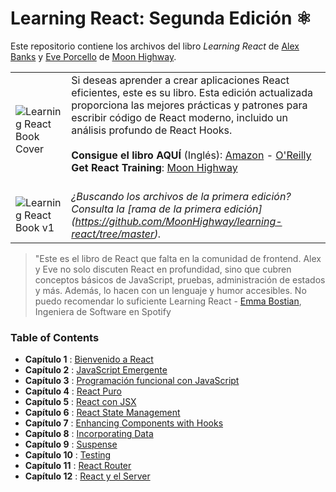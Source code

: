 # Learning React: Segunda Edición ⚛️

Este repositorio contiene los archivos del libro _Learning React_ de [Alex Banks](https://twitter.com/moontahoe) y [Eve Porcello](https://twitter.com/eveporcello) de [Moon Highway](https://moonhighway.com).

|                                                                                                                              |                                                                                                                                                                                                                                                                                                                                                                                                                                                                                  |
| ---------------------------------------------------------------------------------------------------------------------------- | -------------------------------------------------------------------------------------------------------------------------------------------------------------------------------------------------------------------------------------------------------------------------------------------------------------------------------------------------------------------------------------------------------------------------------------------------------------------------------- |
| ![Learning React Book Cover](https://raw.githubusercontent.com/MoonHighway/learning-react/second-edition/learning-react.jpg) | Si deseas aprender a crear aplicaciones React eficientes, este es su libro. Esta edición actualizada proporciona las mejores prácticas y patrones para escribir código de React moderno, incluido un análisis profundo de React Hooks. <br><br> **Consigue el libro AQUÍ** (Inglés): [Amazon](https://www.amazon.com/Learning-React-Modern-Patterns-Developing/dp/1492051721) - [O'Reilly](http://shop.oreilly.com/product/0636920252894.do)<br>**Get React Training**: [Moon Highway](http://www.moonhighway.com)<br><br> |
| ![Learning React Book v1](https://raw.githubusercontent.com/MoonHighway/learning-react/second-edition/learning-react-v1.jpg) | *¿Buscando los archivos de la primera edición? Consulta la [rama de la primera edición] (https://github.com/MoonHighway/learning-react/tree/master).*|

> "Este es el libro de React que falta en la comunidad de frontend. Alex y Eve no solo discuten React en profundidad, sino que cubren conceptos básicos de JavaScript, pruebas, administración de estados y más. Además, lo hacen con un lenguaje y humor accesibles. No puedo recomendar lo suficiente Learning React - [Emma Bostian](https://twitter.com/emmabostian), Ingeniera de Software en Spotify

### Table of Contents

- **Capítulo 1** : [Bienvenido a React](https://github.com/MoonHighway/learning-react/tree/second-edition/chapter-01)
- **Capítulo 2** : [JavaScript Emergente](https://github.com/MoonHighway/learning-react/tree/second-edition/chapter-02)
- **Capítulo 3** : [Programación funcional con JavaScript](https://github.com/MoonHighway/learning-react/tree/second-edition/chapter-03)
- **Capítulo 4** : [React Puro](https://github.com/MoonHighway/learning-react/tree/second-edition/chapter-04)
- **Capítulo 5** : [React con JSX](https://github.com/MoonHighway/learning-react/tree/second-edition/chapter-05)
- **Capítulo 6** : [React State Management](https://github.com/MoonHighway/learning-react/tree/second-edition/chapter-06)
- **Capítulo 7** : [Enhancing Components with Hooks](https://github.com/MoonHighway/learning-react/tree/second-edition/chapter-07)
- **Capítulo 8** : [Incorporating Data](https://github.com/MoonHighway/learning-react/tree/second-edition/chapter-08)
- **Capítulo 9** : [Suspense](https://github.com/MoonHighway/learning-react/tree/second-edition/chapter-09)
- **Capítulo 10** : [Testing](https://github.com/MoonHighway/learning-react/tree/second-edition/chapter-10)
- **Capítulo 11** : [React Router](https://github.com/MoonHighway/learning-react/tree/second-edition/chapter-11)
- **Capítulo 12** : [React y el Server](https://github.com/MoonHighway/learning-react/tree/second-edition/chapter-12)
